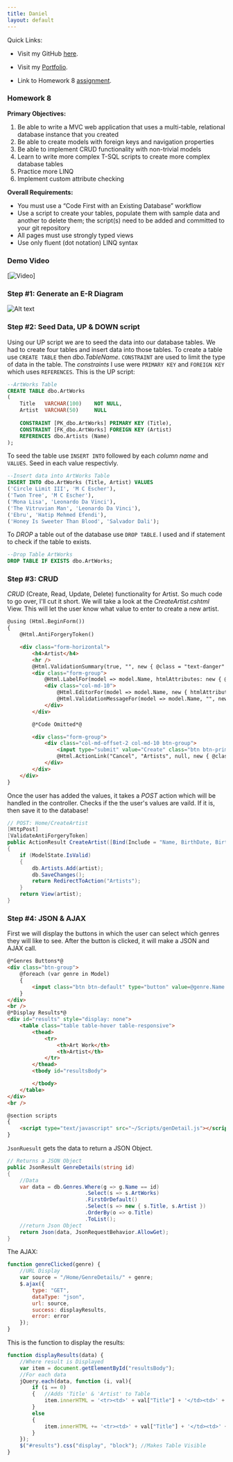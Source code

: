 ```yaml
---
title: Daniel
layout: default
---
```


Quick Links:

* Visit my GitHub [here](https://github.com/tapiad).

* Visit my [Portfolio](https://tapiad.github.io).

* Link to Homework 8 [assignment](http://www.wou.edu/~morses/classes/cs46x/assignments/HW8.html).


### Homework 8

**Primary Objectives:**
1. Be able to write a MVC web application that uses a multi-table, relational database instance that you created
2. Be able to create models with foreign keys and navigation properties
3. Be able to implement CRUD functionality with non-trivial models
4. Learn to write more complex T-SQL scripts to create more complex database tables
5. Practice more LINQ
6. Implement custom attribute checking


**Overall Requirements:**

 * You must use a “Code First with an Existing Database” workflow
 * Use a script to create your tables, populate them with sample data and another to delete them; the script(s) need to be added and committed to your git repository
 * All pages must use strongly typed views
 * Use only fluent (dot notation) LINQ syntax

### Demo Video

[![Video](https://youtu.be/pwJ_TzcrDYw)]

### Step #1: Generate an E-R Diagram

![Alt text](https://github.com/tapiad/tapiad.github.io/blob/master/CS%20460/HW8/E-R_Diagram.PNG "E-R Diagram")

### Step #2: Seed Data, UP & DOWN script

Using our UP script we are to seed the data into our database tables. We had to create four tables and insert data into those tables. To create a table use `CREATE TABLE` then *dbo.TableName*. `CONSTRAINT` are used to limit the type of data in the table. The *constraints* I use were `PRIMARY KEY` and `FOREIGN KEY` which uses `REFERENCES`. This is the UP script:

```sql
--ArtWorks Table
CREATE TABLE dbo.ArtWorks
(
    Title   VARCHAR(100)    NOT NULL,
    Artist  VARCHAR(50)     NULL
    
    CONSTRAINT [PK_dbo.ArtWorks] PRIMARY KEY (Title),
    CONSTRAINT [FK_dbo.ArtWorks] FOREIGN KEY (Artist)
    REFERENCES dbo.Artists (Name)
);
```

To seed the table use `INSERT INTO` followed by each *column name* and `VALUES`. Seed in each value respectivly.

```sql
--Insert data into ArtWorks Table
INSERT INTO dbo.ArtWorks (Title, Artist) VALUES
('Circle Limit III', 'M C Escher'),
('Twon Tree', 'M C Escher'),
('Mona Lisa', 'Leonardo Da Vinci'),
('The Vitruvian Man', 'Leonardo Da Vinci'),
('Ebru', 'Hatip Mehmed Efendi'),
('Honey Is Sweeter Than Blood', 'Salvador Dali');
```

To *DROP* a table out of the database use `DROP TABLE`. I used and if statement to check if the table to exists.

```sql
--Drop Table ArtWorks
DROP TABLE IF EXISTS dbo.ArtWorks;
``` 

### Step #3: CRUD

*CRUD* (Create, Read, Update, Delete) functionality for Artist. So much code to go over, I'll cut it short. We will take a look at the *CreateArtist.cshtml* View. This will let the user know what value to enter to create a new artist.

```html
@using (Html.BeginForm())
{
    @Html.AntiForgeryToken()

    <div class="form-horizontal">
        <h4>Artist</h4>
        <hr />
        @Html.ValidationSummary(true, "", new { @class = "text-danger" })
        <div class="form-group">
            @Html.LabelFor(model => model.Name, htmlAttributes: new { @class = "control-label col-md-2" })
            <div class="col-md-10">
                @Html.EditorFor(model => model.Name, new { htmlAttributes = new { @class = "form-control" } })
                @Html.ValidationMessageFor(model => model.Name, "", new { @class = "text-danger" })
            </div>
        </div>

        @*Code Omitted*@

        <div class="form-group">
            <div class="col-md-offset-2 col-md-10 btn-group">
                <input type="submit" value="Create" class="btn btn-primary" />
                @Html.ActionLink("Cancel", "Artists", null, new { @class = "btn btn-danger" })
            </div>
        </div>
    </div>
}
```

Once the user has added the values, it takes a *POST* action which will be handled in the controller. Checks if the the user's values are vaild. If it is, then save it to the database!

```cs
// POST: Home/CreateArtist
[HttpPost]
[ValidateAntiForgeryToken]
public ActionResult CreateArtist([Bind(Include = "Name, BirthDate, BirthCity")] Artist artist)
{
    if (ModelState.IsValid)
    {
        db.Artists.Add(artist);
        db.SaveChanges();
        return RedirectToAction("Artists");
    }
    return View(artist);
} 
```

### Step #4: JSON & AJAX

First we will display the buttons in which the user can select which genres they will like to see. After the button is clicked, it will make a JSON and AJAX call.

```html
@*Genres Buttons*@
<div class="btn-group">
    @foreach (var genre in Model)
    {                               
        <input class="btn btn-default" type="button" value=@genre.Name onclick="genreClicked('@genre.Name')" />
    }
</div>
<br />
@*Display Results*@
<div id="results" style="display: none">
    <table class="table table-hover table-responsive">
        <thead>
            <tr>
                <th>Art Work</th>
                <th>Artist</th>
            </tr>
        </thead>
        <tbody id="resultsBody">

        </tbody>
    </table>
</div>
<br />

@section scripts
{
    <script type="text/javascript" src="~/Scripts/genDetail.js"></script>
}
```


`JsonRuesult` gets the data to return a JSON Object.

```cs
// Returns a JSON Object
public JsonResult GenreDetails(string id)
{
    //Data
    var data = db.Genres.Where(g => g.Name == id)
                         .Select(s => s.ArtWorks)
                         .FirstOrDefault()
                         .Select(s => new { s.Title, s.Artist }) 
                         .OrderBy(o => o.Title)
                         .ToList();
    //return Json Object
    return Json(data, JsonRequestBehavior.AllowGet);
}
```

The AJAX:

```js
function genreClicked(genre) {
    //URL Display
    var source = "/Home/GenreDetails/" + genre;
    $.ajax({
        type: "GET",
        dataType: "json",
        url: source,
        success: displayResults,
        error: error
    });
}
```

This is the function to display the results:

```js
function displayResults(data) {
    //Where result is Displayed
    var item = document.getElementById("resultsBody");
    //For each data
    jQuery.each(data, function (i, val){
        if (i == 0)
        {   //Adds 'Title' & 'Artist' to Table
            item.innerHTML = '<tr><td>' + val["Title"] + '</td><td>' + val["Artist"] + '</td></tr>';
        }
        else
        {
            item.innerHTML += '<tr><td>' + val["Title"] + '</td><td>' + val["Artist"] + '</td></tr>';
        }
    });
    $("#results").css("display", "block"); //Makes Table Visible
}

```


